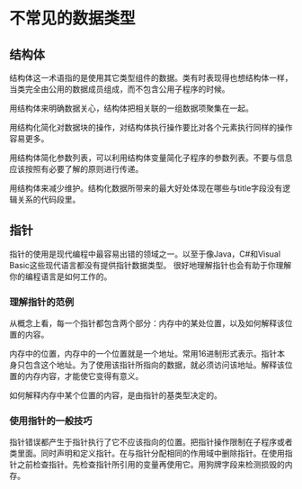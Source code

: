 # 不常见的数据类型

## 结构体

结构体这一术语指的是使用其它类型组件的数据。类有时表现得也想结构体一样，当类完全由公用的数据成员组成，而不包含公用子程序的时候。

用结构体来明确数据关心，结构体把相关联的一组数据项聚集在一起。

用结构化简化对数据块的操作，对结构体执行操作要比对各个元素执行同样的操作容易更多。

用结构体简化参数列表，可以利用结构体变量简化子程序的参数列表。不要与信息应该按照有必要了解的原则进行传递。

用结构体来减少维护。结构化数据所带来的最大好处体现在哪些与title字段没有逻辑关系的代码段里。

## 指针

指针的使用是现代编程中最容易出错的领域之一。以至于像Java，C#和Visual Basic这些现代语言都没有提供指针数据类型。
很好地理解指针也会有助于你理解你的编程语言是如何工作的。

### 理解指针的范例

从概念上看，每一个指针都包含两个部分：内存中的某处位置，以及如何解释该位置的内容。

内存中的位置，内存中的一个位置就是一个地址。常用16进制形式表示。指针本身只包含这个地址。为了使用该指针所指向的数据，就必须访问该地址。解释该位置的内存内容，才能使它变得有意义。

如何解释内存中某个位置的内容，是由指针的基类型决定的。

### 使用指针的一般技巧

指针错误都产生于指针执行了它不应该指向的位置。把指针操作限制在子程序或者类里面。同时声明和定义指针。在与指针分配相同的作用域中删除指针。在使用指针之前检查指针。先检查指针所引用的变量再使用它。用狗牌字段来检测损毁的内存。

